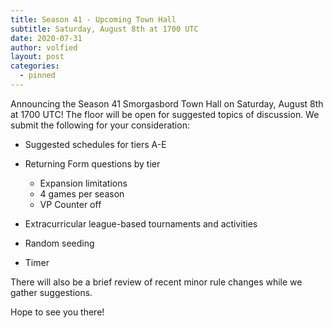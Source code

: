 ```yaml
---
title: Season 41 - Upcoming Town Hall
subtitle: Saturday, August 8th at 1700 UTC
date: 2020-07-31
author: volfied
layout: post
categories:
  - pinned
---
```

Announcing the Season 41 Smorgasbord Town Hall on Saturday, August 8th at 1700 UTC! The floor will be open for suggested topics of discussion. We submit the following for your consideration:

* Suggested schedules for tiers A-E
* Returning Form questions by tier

  * Expansion limitations
  * 4 games per season
  * VP Counter off
* Extracurricular league-based tournaments and activities
* Random seeding
* Timer

There will also be a brief review of recent minor rule changes while we gather suggestions.

Hope to see you there!